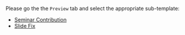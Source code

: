 Please go the the `Preview` tab and select the appropriate sub-template:

* [Seminar Contribution](?expand=1&template=seminar_contribution.md)
* [Slide Fix](?expand=1&template=slide_fix.md)